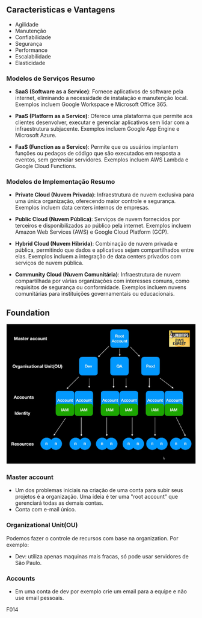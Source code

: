 ## Caracteristicas e Vantagens

- Agilidade
- Manutenção
- Confiabilidade
- Segurança
- Performance
- Escalabilidade
- Elasticidade



### Modelos de Serviços Resumo

- **SaaS (Software as a Service)**: Fornece aplicativos de software pela internet, eliminando a necessidade de instalação e manutenção local. Exemplos incluem Google Workspace e Microsoft Office 365.

- **PaaS (Platform as a Service)**: Oferece uma plataforma que permite aos clientes desenvolver, executar e gerenciar aplicativos sem lidar com a infraestrutura subjacente. Exemplos incluem Google App Engine e Microsoft Azure.

- **FaaS (Function as a Service)**: Permite que os usuários implantem funções ou pedaços de código que são executados em resposta a eventos, sem gerenciar servidores. Exemplos incluem AWS Lambda e Google Cloud Functions.

### Modelos de Implementação Resumo

- **Private Cloud (Nuvem Privada)**: Infraestrutura de nuvem exclusiva para uma única organização, oferecendo maior controle e segurança. Exemplos incluem data centers internos de empresas.

- **Public Cloud (Nuvem Pública)**: Serviços de nuvem fornecidos por terceiros e disponibilizados ao público pela internet. Exemplos incluem Amazon Web Services (AWS) e Google Cloud Platform (GCP).

- **Hybrid Cloud (Nuvem Híbrida)**: Combinação de nuvem privada e pública, permitindo que dados e aplicativos sejam compartilhados entre elas. Exemplos incluem a integração de data centers privados com serviços de nuvem pública.

- **Community Cloud (Nuvem Comunitária)**: Infraestrutura de nuvem compartilhada por várias organizações com interesses comuns, como requisitos de segurança ou conformidade. Exemplos incluem nuvens comunitárias para instituições governamentais ou educacionais.


## Foundation
![Root Account](./IMG/image.png)
### Master account
- Um dos problemas iniciais na criação de uma conta para subir seus projetos é a organização. Uma ideia é ter uma "root account" que gerenciará todas as demais contas.
- Conta com e-mail único.
### Organizational Unit(OU)
Podemos fazer o controle de recursos com base na organization. Por exemplo:
- Dev: utiliza apenas maquinas mais fracas, só pode usar servidores de São Paulo.

### Accounts
- Em uma conta de dev por exemplo crie um email para a equipe e não use email pessoais.

F014